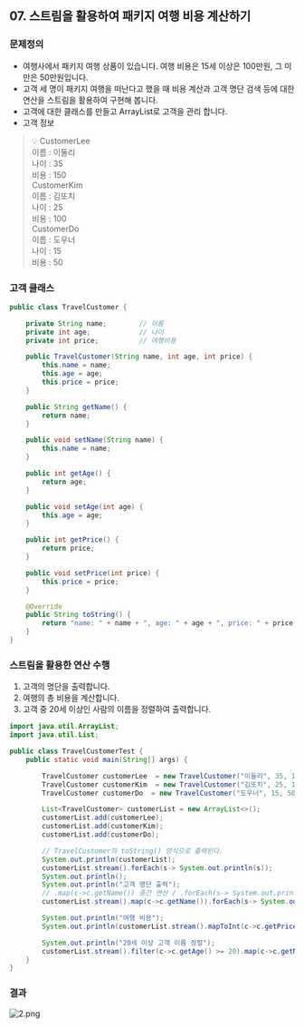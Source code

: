 ## 07. 스트림을 활용하여 패키지 여행 비용 계산하기

### 문제정의

- 여행사에서 패키지 여행 상품이 있습니다. 여행 비용은 15세 이상은 100만원, 그 미만은 50만원입니다.
- 고객 세 명이 패키지 여행을 떠난다고 했을 때 비용 계산과 고객 명단 검색 등에 대한 연산을 스트림을 활용하여 구현해 봅니다.
- 고객에 대한 클래스를 만들고  ArrayList로 고객을 관리 합니다.
- 고객 정보


> 💡 CustomerLee    
    이름 : 이둘리    
    나이 : 35    
    비용 : 150           
>    CustomerKim    
    이름 : 김또치    
    나이 : 25    
    비용 : 100            
>    CustomerDo    
    이름 : 도우너    
    나이 : 15    
    비용 : 50    

### 고객 클래스

```java
public class TravelCustomer {

    private String name;        // 이름
    private int age;            // 나이
    private int price;          // 여행비용

    public TravelCustomer(String name, int age, int price) {
        this.name = name;
        this.age = age;
        this.price = price;
    }

    public String getName() {
        return name;
    }

    public void setName(String name) {
        this.name = name;
    }

    public int getAge() {
        return age;
    }

    public void setAge(int age) {
        this.age = age;
    }

    public int getPrice() {
        return price;
    }

    public void setPrice(int price) {
        this.price = price;
    }

    @Override
    public String toString() {
        return "name: " + name + ", age: " + age + ", price: " + price;
    }
}
```

### 스트림을 활용한 연산 수행

1. 고객의 명단을 출력합니다.
2. 여행의 총 비용을 계산합니다.
3. 고객 중 20세 이상인 사람의 이름을 정렬하여 출력합니다.

```java
import java.util.ArrayList;
import java.util.List;

public class TravelCustomerTest {
    public static void main(String[] args) {

        TravelCustomer customerLee  = new TravelCustomer("이둘리", 35, 150);
        TravelCustomer customerKim  = new TravelCustomer("김또치", 25, 100);
        TravelCustomer customerDo  = new TravelCustomer("도우너", 15, 50);

        List<TravelCustomer> customerList = new ArrayList<>();
        customerList.add(customerLee);
        customerList.add(customerKim);
        customerList.add(customerDo);

        // TravelCustomer의 toString() 양식으로 출력된다.
        System.out.println(customerList);
        customerList.stream().forEach(s-> System.out.println(s));
        System.out.println();
        System.out.println("고객 명단 출력");
        // .map(c->c.getName()) 중간 연산 / .forEach(s-> System.out.println(s)) 최종 연산
        customerList.stream().map(c->c.getName()).forEach(s-> System.out.println(s));

        System.out.println("여행 비용");
        System.out.println(customerList.stream().mapToInt(c->c.getPrice()).sum());

        System.out.println("20세 이상 고객 이름 정렬");
        customerList.stream().filter(c->c.getAge() >= 20).map(c->c.getName()).sorted().forEach(s-> System.out.println(s));
    }
}
```

### 결과

![2.png](https://t1.daumcdn.net/cafeattach/1Dzpp/641e03d97fe0e92725753f9203184dab20412d5c)
